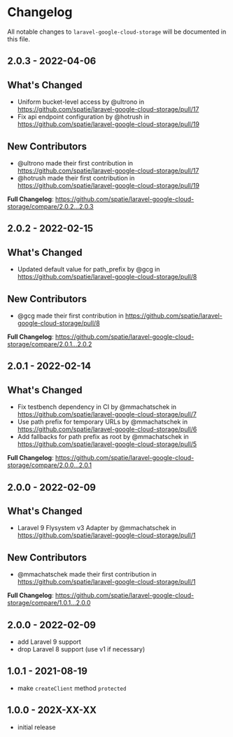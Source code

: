 # Changelog

All notable changes to `laravel-google-cloud-storage` will be documented in this file.

## 2.0.3 - 2022-04-06

## What's Changed

- Uniform bucket-level access by @ultrono in https://github.com/spatie/laravel-google-cloud-storage/pull/17
- Fix api endpoint configuration by @hotrush in https://github.com/spatie/laravel-google-cloud-storage/pull/19

## New Contributors

- @ultrono made their first contribution in https://github.com/spatie/laravel-google-cloud-storage/pull/17
- @hotrush made their first contribution in https://github.com/spatie/laravel-google-cloud-storage/pull/19

**Full Changelog**: https://github.com/spatie/laravel-google-cloud-storage/compare/2.0.2...2.0.3

## 2.0.2 - 2022-02-15

## What's Changed

- Updated default value for path_prefix by @gcg in https://github.com/spatie/laravel-google-cloud-storage/pull/8

## New Contributors

- @gcg made their first contribution in https://github.com/spatie/laravel-google-cloud-storage/pull/8

**Full Changelog**: https://github.com/spatie/laravel-google-cloud-storage/compare/2.0.1...2.0.2

## 2.0.1 - 2022-02-14

## What's Changed

- Fix testbench dependency in CI by @mmachatschek in https://github.com/spatie/laravel-google-cloud-storage/pull/7
- Use path prefix for temporary URLs by @mmachatschek in https://github.com/spatie/laravel-google-cloud-storage/pull/6
- Add fallbacks for path prefix as root by @mmachatschek in https://github.com/spatie/laravel-google-cloud-storage/pull/5

**Full Changelog**: https://github.com/spatie/laravel-google-cloud-storage/compare/2.0.0...2.0.1

## 2.0.0 - 2022-02-09

## What's Changed

- Laravel 9 Flysystem v3 Adapter by @mmachatschek in https://github.com/spatie/laravel-google-cloud-storage/pull/1

## New Contributors

- @mmachatschek made their first contribution in https://github.com/spatie/laravel-google-cloud-storage/pull/1

**Full Changelog**: https://github.com/spatie/laravel-google-cloud-storage/compare/1.0.1...2.0.0

## 2.0.0 - 2022-02-09

- add Laravel 9 support
- drop Laravel 8 support (use v1 if necessary)

## 1.0.1 - 2021-08-19

- make `createClient` method `protected`

## 1.0.0 - 202X-XX-XX

- initial release
